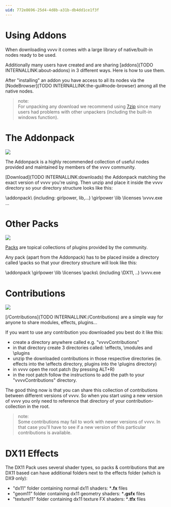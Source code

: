 ```yaml
---
uid: 772e8696-25d4-4d8b-a31b-db4dd1ce1f3f
---
```


# Using Addons

When downloading vvvv it comes with a large library of native/built-in nodes ready to be used.   

Additionally many users have created and are sharing [addons](TODO INTERNALLINK:about-addons) in 3 different ways. Here is how to use them.  

After "installing" an addon you have access to all its nodes via the [NodeBrowser](TODO INTERNALLINK:the-gui#node-browser) among all the native nodes.   



>note:  
For unpacking any download we recommend using <a href="http://www.7-zip.org/" class="extURL" target="_blank">7zip</a> since many users had problems with other unpackers (including the built-in windows function).  
  



# The Addonpack

![](~/img/Addons_Addonpack2.png "")   


The Addonpack is a highly recommended collection of useful nodes provided and maintained by members of the vvvv community.   

[Download](TODO INTERNALLINK:downloads) the Addonpack matching the exact version of vvvv you're using. Then unzip and place it inside the vvvv directory so your directory structure looks like this:  

 \addonpack\ (including: girlpower, lib,...)
 \girlpower
 \lib
 \licenses
 \vvvv.exe
 ...


# Other Packs

![](~/img/Addons_Packs.png "")   


<a href="https://vvvv.org/contributions/7934/all" class="extURL" target="_blank">Packs</a> are topical collections of plugins provided by the community.   

Any pack (apart from the Addonpack) has to be placed inside a directory called \packs so that your directory structure will look like this:  

 \addonpack 
 \girlpower
 \lib
 \licenses
 \packs\ (including \DX11, ..)
 \vvvv.exe


# Contributions

![](~/img/Addons_Contribs.png "")   




[/Contributions](TODO INTERNALLINK:/Contributions) are a simple way for anyone to share modules, effects, plugins...   

If you want to use any contribution you downloaded you best do it like this:  
* create a directory anywhere called e.g. "vvvvContributions"  
* in that directory create 3 directories called: \effects, \modules and \plugins   
* unzip the downloaded contributions in those respective directories (ie. effects into the \effects directory, plugins into the \plugins directory)  
* in vvvv open the root patch (by pressing ALT+R)  
* in the root patch follow the instructions to add the path to your "vvvvContributions" directory.   

The good thing now is that you can share this collection of contributions between different versions of vvvv. So when you start using a new version of vvvv you only need to reference that directory of your contribution-collection in the root.   
>note:  
Some contributions may fail to work with newer versions of vvvv. In that case you'll have to see if a new version of this particular contributions is available.  
  


# DX11 Effects


The DX11 Pack uses several shader types, so packs & contributions that are DX11 based can have additional folders next to the effects folder (which is DX9 only):  
* "dx11" folder containing normal dx11 shaders: ***.fx** files  
* "geom11" folder containing dx11 geometry shaders: ***.gsfx** files  
* "texture11" folder containing dx11 texture FX shaders: ***.tfx** files  
